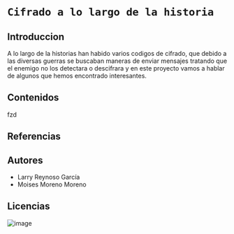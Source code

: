 # `Cifrado a lo largo de la historia`

## Introduccion
A lo largo de la historias han habido varios codigos de cifrado, que debido a las diversas guerras se buscaban maneras de enviar mensajes tratando que el enemigo no los detectara o descifrara y en este proyecto vamos a hablar de algunos que hemos encontrado interesantes. 
## Contenidos 
fzd
## Referencias 

 
## Autores
- Larry Reynoso García
- Moises Moreno Moreno
## Licencias
![image](https://user-images.githubusercontent.com/114906861/197951221-8557fb78-d84a-4838-be47-1ef1b4a6e9c6.PNG)
